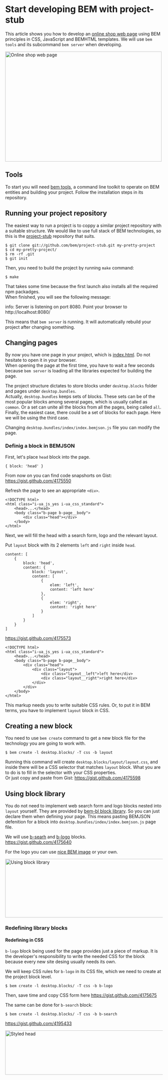 # Start developing BEM with project-stub

This article shows you how to develop an [online shop
web page](http://toivonen.github.com/online-shop-dummy/desktop.bundles/index/index.html)
using BEM principles in CSS, JavaScript and BEMHTML templates. We will use `bem
tools` and its subcommand `bem server` when developing.

<img
src="http://img-fotki.yandex.ru/get/6505/14441195.26/0_6f0b2_557ef428_L.jpg"
width="500" height="351" title="Online shop web page" alt="Online shop web page"
border="0"/>

## Tools
To start you will need [bem tools](https://github.com/bem/bem-tools), a command line
toolkit to operate on BEM entities and building your project. Follow the
installation steps in its repository.

## Running your project repository
The easiest way to run a project is to coppy a similar project repository with a
suitable structure. We would like to use full stack of BEM technologies, so this
is the [project-stub](https://github.com/bem/project-stub) repository that
suits.

    $ git clone git://github.com/bem/project-stub.git my-pretty-project
    $ cd my-pretty-project/
    $ rm -rf .git
    $ git init

Then, you need to build the project by running `make` command:

    $ make

That takes some time because the first launch also installs all the required npm
packadges.<br/>
When finished, you will see the following message:

   info: Server is listening on port 8080. Point your browser to http://localhost:8080/

This means that `bem server` is running. It will automatically rebuild your
project after changing something.

## Changing pages
By now you have one page in your project, which is
[index.html](http://localhost:8080/desktop.bundles/index/index.html). Do not
hesitate to open it in your browser.<br/>
When opening the page at the first time, you have to wait a few seconds because `bem
server` is loading all the libraries expected for building the page.

The project structure dictates to store blocks under `desktop.blocks` folder and
pages under `desktop.bundles`.<br/>
Actually, `desktop.bundles` keeps sets of blocks. These sets can be of
the most popular blocks among several pages, which is usually called as
`common`. Or a set can unite all the blocks from all the pages, being called
`all`. Finally, the easiest case, there could be a set of blocks for each page.
Here we will be using the third case.

Changing `desktop.bundles/index/index.bemjson.js` file you can modify the page.

### Definig a block in BEMJSON
First, let's place `head` block into the page.

    { block: 'head' }

From now on you can find code snapshorts on Gist: https://gist.github.com/4175550

Refresh the page to see an appropriate `<div>`.

    <!DOCTYPE html>
    <html class="i-ua_js_yes i-ua_css_standard">
        <head>...</head>
        <body class="b-page b-page__body">
            <div class="head"></div>
        </body>
    </html>

Next, we will fill the head with a search form, logo and the relevant layout.

Put `layout` block with its 2 elements `left` and `right` inside `head`.

    content: [
        {
            block: 'head',
            content: {
                block: 'layout',
                content: [
                    {
                        elem: 'left',
                        content: 'left here'
                    },
                    {
                        elem: 'right',
                        content: 'right here'
                    }
                ]
            }
        }
    ]

https://gist.github.com/4175573

    <!DOCTYPE html>
    <html class="i-ua_js_yes i-ua_css_standard">
        <head>...</head>
        <body class="b-page b-page__body">
            <div class="head">
                <div class="layout">
                    <div class="layout__left">left here</div>
                    <div class="layout__right">right here</div>
                </div>
            </div>
        </body>
    </html>

This markup needs you to write suitable CSS rules.
Or, to put it
in BEM terms, you have to implement `layout` block in CSS.

## Creating a new block
You need to use `bem create` command to get a new block file for the technology
you are going to work with.

    $ bem create -l desktop.blocks/ -T css -b layout

Running this command will create `desktop.blocks/layout/layout.css`, and inside
there will be a CSS selector that matches `layout` block. What you are to do
is to fill in the selector with your CSS properties.<br/>
Or just copy and paste from Gist: https://gist.github.com/4175598

## Using block library
You do not need to implement web search form and logo blocks nested into
`layout` yourself. They are provided by [bem-bl block
library](https://gist.github.com/4175598). So you can just declare them when
defining your page. This means pasting BEMJSON defenition for a block into 
`desktop.bundles/index/index.bemjson.js` page file.

We will use
[b-searh](http://bem.github.com/bem-bl/sets/common-desktop/b-search/b-search.en.html)
and
[b-logo](http://bem.github.com/bem-bl/sets/common-desktop/b-logo/b-logo.en.html)
blocks.<br/>
https://gist.github.com/4175640

For the logo you can use [nice BEM
image](http://toivonen.github.com/online-shop-dummy/desktop.blocks/b-logo/b-logo.png)
or your own.

<img
src="http://img-fotki.yandex.ru/get/4119/14441195.26/0_6f0b9_2d1d77a3_XL.jpg"
width="800" height="187" title="Using block library"
alt="Using block library" border="0"/>

### Redefining library blocks
#### Redefining in CSS
`b-logo` block being used for the page provides just a piece of markup. It is
the developer's responsibility to write the needed CSS for the block because every new
site desing usually needs its own.

We will keep CSS rules for `b-logo` in its CSS file, which we need to create at
the project block level.

    $ bem create -l desktop.blocks/ -T css -b b-logo

Then, save time and copy CSS form here https://gist.github.com/4175675

The same can be done for `b-search` block:

    $ bem create -l desktop.blocks/ -T css -b b-search

https://gist.github.com/4195433

<img
src="http://img-fotki.yandex.ru/get/5708/14441195.26/0_6f0ba_bb628e4c_XL.jpg"
width="800" height="141" title="Styled head" alt="Styled head"
border="0"/>
